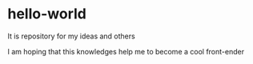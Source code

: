 # hello-world
It is repository for my ideas and others

I am hoping that this knowledges help me to become a cool front-ender
